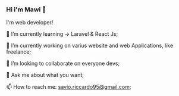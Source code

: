 ### Hi i'm Mawi 👋

I'm web developer!

🌱 I’m currently learning -> Laravel & React Js;

🔭 I’m currently working on varius website and web Applications, like freelance;

👯 I’m looking to collaborate on everyone devs;

💬 Ask me about what you want;

📫 How to reach me: savio.riccardo95@gmail.com;


<!--
**MawiDev/MawiDev** is a ✨ _special_ ✨ repository because its `README.md` (this file) appears on your GitHub profile.

Here are some ideas to get you started:

- 🔭 I’m currently working on ...
- 🌱 I’m currently learning ...
- 👯 I’m looking to collaborate on ...
- 🤔 I’m looking for help with ...
- 💬 Ask me about ...
- 📫 How to reach me: ...
- 😄 Pronouns: ...
- ⚡ Fun fact: ...
-->
